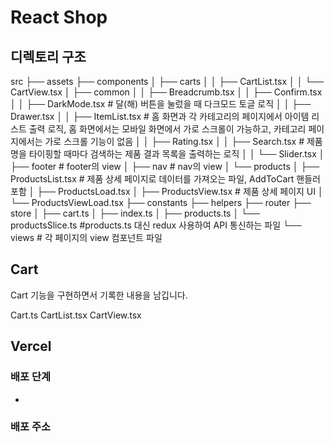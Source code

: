 # React Shop

## 디렉토리 구조

src
├── assets
├── components
│   ├── carts
│   │   ├── CartList.tsx
│   │   └── CartView.tsx
│   ├── common
│   │   ├── Breadcrumb.tsx
│   │   ├── Confirm.tsx
│   │   ├── DarkMode.tsx # 달(해) 버튼을 눌렀을 때 다크모드 토글 로직
│   │   ├── Drawer.tsx
│   │   ├── ItemList.tsx # 홈 화면과 각 카테고리의 페이지에서 아이템 리스트 출력 로직, 홈 화면에서는 모바일 화면에서 가로 스크롤이 가능하고, 카테고리 페이지에서는 가로 스크롤 기능이 없음
│   │   ├── Rating.tsx
│   │   ├── Search.tsx # 제품명을 타이핑할 때마다 검색하는 제품 결과 목록을 출력하는 로직
│   │   └── Slider.tsx
│   ├── footer # footer의 view
│   ├── nav # nav의 view
│   └── products
│      ├── ProductsList.tsx # 제품 상세 페이지로 데이터를 가져오는 파일, AddToCart 핸들러 포함
│      ├── ProductsLoad.tsx
│      ├── ProductsView.tsx # 제품 상세 페이지 UI
│      └── ProductsViewLoad.tsx
├── constants
├── helpers
├── router
├── store
│   ├── cart.ts
│   ├── index.ts
│   ├── products.ts
│   └── productsSlice.ts #products.ts 대신 redux 사용하여 API 통신하는 파일
└── views # 각 페이지의 view 컴포넌트 파일

## Cart

Cart 기능을 구현하면서 기록한 내용을 남깁니다.

Cart.ts
CartList.tsx
CartView.tsx

## Vercel

### 배포 단계

-

### 배포 주소
